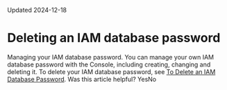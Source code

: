 Updated 2024-12-18
# Deleting an IAM database password
Managing your IAM database password.
You can manage your own IAM database password with the Console, including creating, changing and deleting it. To delete your IAM database password, see [To Delete an IAM Database Password](https://docs.oracle.com/en-us/iaas/Content/Identity/Tasks/managingcredentials.htm#delete_iam_db_password).
Was this article helpful?
YesNo

